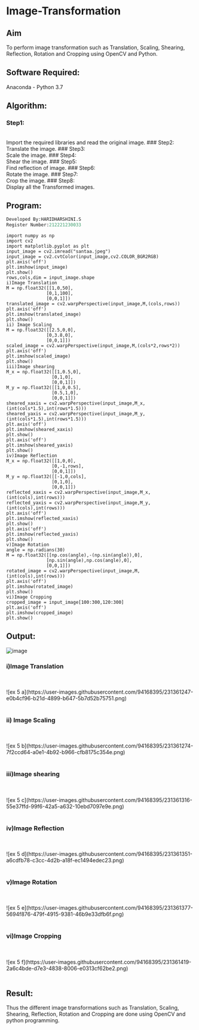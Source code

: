 # Image-Transformation
## Aim
To perform image transformation such as Translation, Scaling, Shearing, Reflection, Rotation and Cropping using OpenCV and Python.

## Software Required:
Anaconda - Python 3.7

## Algorithm:
### Step1:
<br>
Import the required libraries and read the original image.
### Step2:
<br>
Translate the image.
### Step3:
<br>
Scale the image.
### Step4:
<br>
Shear the image.
### Step5:
<br>
Find reflection of image.
### Step6:
<br>
Rotate the image.
### Step7:
<br>
Crop the image.
### Step8:
<br>
Display all the Transformed images.

## Program:
```python
Developed By:HARIDHARSHINI.S
Register Number:212221230033
```
```
import numpy as np
import cv2
import matplotlib.pyplot as plt
input_image = cv2.imread("santaa.jpeg")
input_image = cv2.cvtColor(input_image,cv2.COLOR_BGR2RGB)
plt.axis('off')
plt.imshow(input_image)
plt.show()
rows,cols,dim = input_image.shape
i)Image Translation
M = np.float32([[1,0,50],
               [0,1,100],
               [0,0,1]])
translated_image = cv2.warpPerspective(input_image,M,(cols,rows))
plt.axis('off')
plt.imshow(translated_image)
plt.show()
ii) Image Scaling
M = np.float32([[2.5,0,0],
               [0,3.8,0],
               [0,0,1]])
scaled_image = cv2.warpPerspective(input_image,M,(cols*2,rows*2))
plt.axis('off')
plt.imshow(scaled_image)
plt.show()
iii)Image shearing
M_x = np.float32([[1,0.5,0],
                 [0,1,0],
                 [0,0,1]])
M_y = np.float32([[1,0,0.5],
                 [0.5,1,0],
                 [0,0,1]])
sheared_xaxis = cv2.warpPerspective(input_image,M_x,(int(cols*1.5),int(rows*1.5)))
sheared_yaxis = cv2.warpPerspective(input_image,M_y,(int(cols*1.5),int(rows*1.5)))
plt.axis('off')
plt.imshow(sheared_xaxis)
plt.show()
plt.axis('off')
plt.imshow(sheared_yaxis)
plt.show()
iv)Image Reflection
M_x = np.float32([[1,0,0],
                 [0,-1,rows],
                 [0,0,1]])
M_y = np.float32([[-1,0,cols],
                 [0,1,0],
                 [0,0,1]])
reflected_xaxis = cv2.warpPerspective(input_image,M_x,(int(cols),int(rows)))
reflected_yaxis = cv2.warpPerspective(input_image,M_y,(int(cols),int(rows)))
plt.axis('off')
plt.imshow(reflected_xaxis)
plt.show()
plt.axis('off')
plt.imshow(reflected_yaxis)
plt.show()
v)Image Rotation
angle = np.radians(30)
M = np.float32([[np.cos(angle),-(np.sin(angle)),0],
               [np.sin(angle),np.cos(angle),0],
               [0,0,1]])
rotated_image = cv2.warpPerspective(input_image,M,(int(cols),int(rows)))
plt.axis('off')
plt.imshow(rotated_image)
plt.show()
vi)Image Cropping
cropped_image = input_image[100:300,120:300]
plt.axis('off')
plt.imshow(cropped_image)
plt.show()
```
## Output:

![image](https://user-images.githubusercontent.com/94168395/231360201-2f8341c5-9736-47f0-a9de-a603b93b3e74.png)

### i)Image Translation
<br>
<br>
![ex 5 a](https://user-images.githubusercontent.com/94168395/231361247-e0b4cf96-b21d-4899-b647-5b7d52b75751.png)
<br>
<br>

### ii) Image Scaling
<br>
<br>
![ex 5 b](https://user-images.githubusercontent.com/94168395/231361274-7f2ccd64-a0e1-4b92-b966-cfb8175c354e.png)
<br>
<br>


### iii)Image shearing
<br>
<br>
![ex 5 c](https://user-images.githubusercontent.com/94168395/231361316-55e37ffd-99f6-42a5-a632-10ebd7097e9e.png)
<br>
<br>


### iv)Image Reflection
<br>
<br>
![ex 5 d](https://user-images.githubusercontent.com/94168395/231361351-a6cdfb78-c3cc-4d2b-a18f-ec1494edec23.png)
<br>
<br>



### v)Image Rotation
<br>
<br>
![ex 5 e](https://user-images.githubusercontent.com/94168395/231361377-5694f876-479f-4915-9381-46b9e33dfb6f.png)
<br>
<br>



### vi)Image Cropping
<br>
<br>
![ex 5 f](https://user-images.githubusercontent.com/94168395/231361419-2a6c4bde-d7e3-4838-8006-e0313cf62be2.png)
<br>
<br>




## Result: 

Thus the different image transformations such as Translation, Scaling, Shearing, Reflection, Rotation and Cropping are done using OpenCV and python programming.
